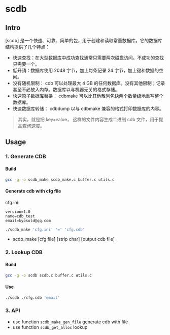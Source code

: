# scdb

## Intro

[scdb] 是一个快速、可靠、简单的包，用于创建和读取常量数据库。它的数据库结构提供了几个特点：

- 快速查找：在大型数据库中成功查找通常只需要两次磁盘访问。不成功的查找只需要一个。
- 低开销：数据库使用 2048 字节，加上每条记录 24 字节，加上键和数据的空间。
- 没有随机限制： cdb 可以处理最大 4 GB 的任何数据库。没有其他限制；记录甚至不必放入内存。数据库以与机器无关的格式存储。
- 快速原子数据库替换： cdbmake 可以比其他散列包快两个数量级地重写整个数据库。
- 快速数据库转储： cdbdump 以与 cdbmake 兼容的格式打印数据库的内容。

> 其实，就是把 key=value， 这样的文件内容生成二进制 cdb 文件，用于提高查询速度。

## Usage

### 1. Generate CDB

#### Build

```bash
gcc -g -o scdb_make scdb_make.c buffer.c utils.c
```

#### Generate cdb with cfg file

cfg.ini:

```
version=1.0
name=cdb_test
email=kyosold@qq.com
```

```bash
./scdb_make 'cfg.ini' '=' 'cfg.cdb'
```

- scdb_make [cfg file] [strip char] [output cdb file]

### 2. Lookup CDB

#### Build

```bash
gcc -g -o scdb scdb.c buffer.c utils.c
```

#### Use

```bash
./scdb ./cfg.cdb 'email'
```

### 3. API

- use function `scdb_make_gen_file` generate cdb with file
- use function `scdb_get_alloc` lookup
